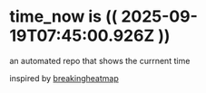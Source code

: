 # time_now is (( 2025-09-19T07:45:00.926Z ))

an automated repo that shows the currnent time

inspired by [breakingheatmap](https://github.com/breakingheatmap/breakingheatmap)